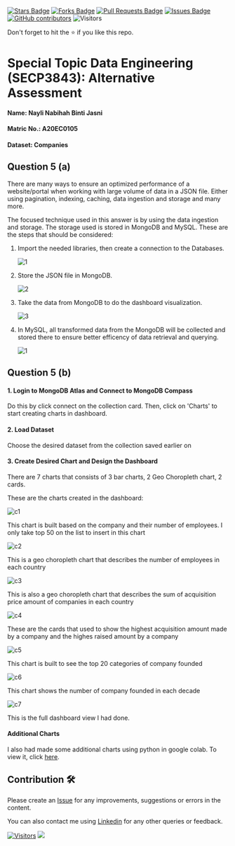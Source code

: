 <a href="https://github.com/drshahizan/SECP3843/stargazers"><img src="https://img.shields.io/github/stars/drshahizan/SECP3843" alt="Stars Badge"/></a>
<a href="https://github.com/drshahizan/SECP3843/network/members"><img src="https://img.shields.io/github/forks/drshahizan/SECP3843" alt="Forks Badge"/></a>
<a href="https://github.com/drshahizan/SECP3843/pulls"><img src="https://img.shields.io/github/issues-pr/drshahizan/SECP3843" alt="Pull Requests Badge"/></a>
<a href="https://github.com/drshahizan/SECP3843/issues"><img src="https://img.shields.io/github/issues/drshahizan/SECP3843" alt="Issues Badge"/></a>
<a href="https://github.com/drshahizan/SECP3843/graphs/contributors"><img alt="GitHub contributors" src="https://img.shields.io/github/contributors/drshahizan/SECP3843?color=2b9348"></a>
![Visitors](https://api.visitorbadge.io/api/visitors?path=https%3A%2F%2Fgithub.com%2Fdrshahizan%2FSECP3843&labelColor=%23d9e3f0&countColor=%23697689&style=flat)


Don't forget to hit the :star: if you like this repo.

# Special Topic Data Engineering (SECP3843): Alternative Assessment

#### Name: Nayli Nabihah Binti Jasni
#### Matric No.: A20EC0105
#### Dataset: Companies

## Question 5 (a)
There are many ways to ensure an optimized performance of a website/portal when working with large volume of data in a JSON file. Either using pagination, indexing, caching, data ingestion and storage and many more.

The focused technique used in this answer is by using the data ingestion and storage. The storage used is stored in MongoDB and MySQL.
These are the steps that should be considered:

1. Import the needed libraries, then create a connection to the Databases.

   ![1](https://github.com/drshahizan/SECP3843/blob/main/submission/naylinabihah/question%205/files/images/1.png)
  
2. Store the JSON file in MongoDB.
   
   ![2](https://github.com/drshahizan/SECP3843/blob/main/submission/naylinabihah/question%205/files/images/2.png)
   
3. Take the data from MongoDB to do the dashboard visualization.
   
   ![3](https://github.com/drshahizan/SECP3843/blob/main/submission/naylinabihah/question%205/files/images/4.png)
   
4. In MySQL, all transformed data from the MongoDB will be collected and stored there to ensure    better efficency of data retrieval and querying.
   
   ![1](https://github.com/drshahizan/SECP3843/blob/main/submission/naylinabihah/question%205/files/images/5.png)
   
## Question 5 (b)

#### 1. Login to MongoDB Atlas and Connect to MongoDB Compass
Do this by click connect on the collection card. Then, click on 'Charts' to start creating charts in dashboard.

#### 2. Load Dataset
Choose the desired dataset from the collection saved earlier on

#### 3. Create Desired Chart and Design the Dashboard

There are 7 charts that consists of 3 bar charts, 2 Geo Choropleth chart, 2 cards.

These are the charts created in the dashboard:

![c1](https://github.com/drshahizan/SECP3843/blob/main/submission/naylinabihah/question%205/files/images/c1.png)

This chart is built based on the company and their number of employees. I only take top 50 on the list to insert in this chart


![c2](https://github.com/drshahizan/SECP3843/blob/main/submission/naylinabihah/question%205/files/images/c2.png)

This is a geo choropleth chart that describes the number of employees in each country

![c3](https://github.com/drshahizan/SECP3843/blob/main/submission/naylinabihah/question%205/files/images/c3.png)

This is also a geo choropleth chart that describes the sum of acquisition price amount of companies in each country

![c4](https://github.com/drshahizan/SECP3843/blob/main/submission/naylinabihah/question%205/files/images/c4.png)

These are the cards that used to show the highest acquisition amount made by a company and the highes raised amount by a company

![c5](https://github.com/drshahizan/SECP3843/blob/main/submission/naylinabihah/question%205/files/images/c5.png)

This chart is built to see the top 20 categories of company founded

![c6](https://github.com/drshahizan/SECP3843/blob/main/submission/naylinabihah/question%205/files/images/c6.png)

This chart shows the number of company founded in each decade

![c7](https://github.com/drshahizan/SECP3843/blob/main/submission/naylinabihah/question%205/files/images/NNJ_dbd.png)

This is the full dashboard view I had done.


#### Additional Charts
I also had made some additional charts using python in google colab. To view it, click [here](https://github.com/drshahizan/SECP3843/blob/main/submission/naylinabihah/question%205/files/source-code/q5.ipynb).
## Contribution 🛠️
Please create an [Issue](https://github.com/drshahizan/special-topic-data-engineering/issues) for any improvements, suggestions or errors in the content.

You can also contact me using [Linkedin](https://www.linkedin.com/in/drshahizan/) for any other queries or feedback.

[![Visitors](https://api.visitorbadge.io/api/visitors?path=https%3A%2F%2Fgithub.com%2Fdrshahizan&labelColor=%23697689&countColor=%23555555&style=plastic)](https://visitorbadge.io/status?path=https%3A%2F%2Fgithub.com%2Fdrshahizan)
![](https://hit.yhype.me/github/profile?user_id=81284918)





